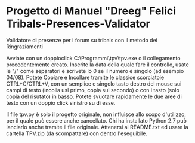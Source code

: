 Progetto di Manuel "Dreeg" Felici
Tribals-Presences-Validator
===========================

Validatore di presenze per i forum su tribals con il metodo dei Ringraziamenti

Avviate con un doppioclick C:\Programmi\tpv\tpv.exe o il collegamento precedentemente creato.
Inserite la data della quale fare il controllo, usate le "/" come separatori e scrivete lo 0 se il numero
è singolo (ad esempio 04/08).
Potete Copiare e Incollare tramite le classice scorciatoie CTRL+C/CTRL+V, con un semplice e singolo tasto destro
del mouse sui campi di testo (incolla usl primo, copia sul secondo) o con i tasto (solo copia del risutato) in
basso.
Potete svuotare rapidamente le due aree di testo con un doppio click sinistro su di esse.


Il file tpv.py è solo il progetto originale,
non influisce allo scopo d'utilizzo, per il quale può essere anche cancellato.
Chi ha installato Python 2.7 può lanciarlo anche tramite il file originale.
Attenersi al README.txt ed usare la cartella TPV.zip (da scompattare) con dentro l'eseguibile.
